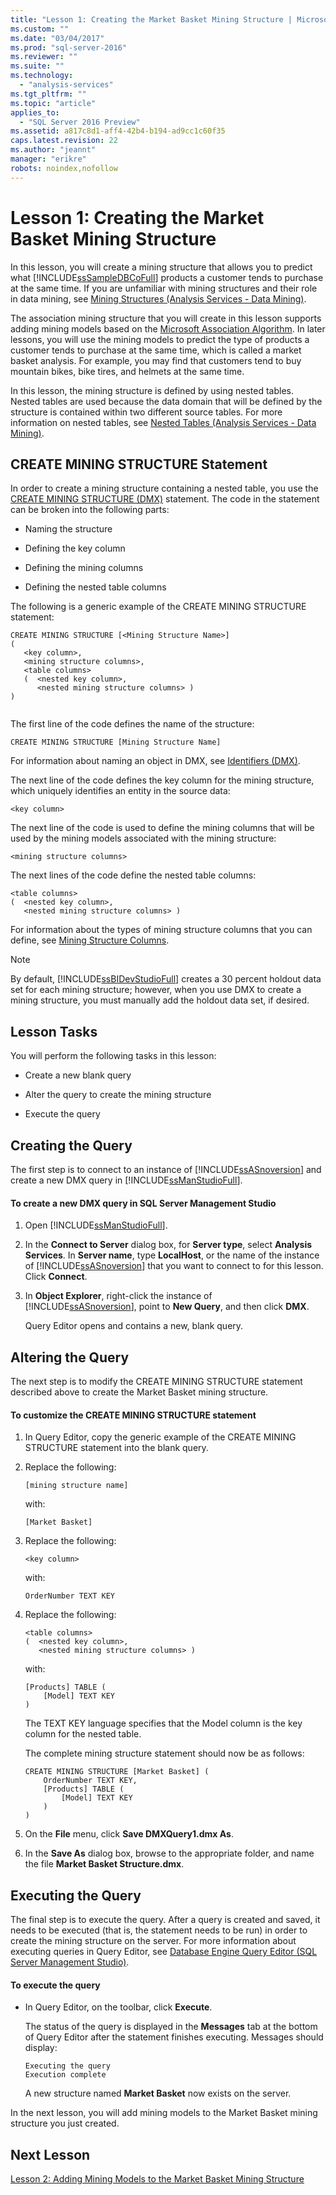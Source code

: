 ```yaml
---
title: "Lesson 1: Creating the Market Basket Mining Structure | Microsoft Docs"
ms.custom: ""
ms.date: "03/04/2017"
ms.prod: "sql-server-2016"
ms.reviewer: ""
ms.suite: ""
ms.technology: 
  - "analysis-services"
ms.tgt_pltfrm: ""
ms.topic: "article"
applies_to: 
  - "SQL Server 2016 Preview"
ms.assetid: a817c8d1-aff4-42b4-b194-ad9cc1c60f35
caps.latest.revision: 22
ms.author: "jeannt"
manager: "erikre"
robots: noindex,nofollow
---
```

# Lesson 1: Creating the Market Basket Mining Structure
In this lesson, you will create a mining structure that allows you to predict what [!INCLUDE[ssSampleDBCoFull](../a9notintoc/includes/sssampledbcofull-md.md)] products a customer tends to purchase at the same time. If you are unfamiliar with mining structures and their role in data mining, see [Mining Structures &#40;Analysis Services - Data Mining&#41;](../analysis-services/data-mining/mining-structures-analysis-services-data-mining.md).  
  
The association mining structure that you will create in this lesson supports adding mining models based on the [Microsoft Association Algorithm](../analysis-services/data-mining/microsoft-association-algorithm.md). In later lessons, you will use the mining models to predict the type of products a customer tends to purchase at the same time, which is called a market basket analysis. For example, you may find that customers tend to buy mountain bikes, bike tires, and helmets at the same time.  
  
In this lesson, the mining structure is defined by using nested tables. Nested tables are used because the data domain that will be defined by the structure is contained within two different source tables. For more information on nested tables, see [Nested Tables &#40;Analysis Services - Data Mining&#41;](../analysis-services/data-mining/nested-tables-analysis-services-data-mining.md).  
  
## CREATE MINING STRUCTURE Statement  
In order to create a mining structure containing a nested table, you use the [CREATE MINING STRUCTURE &#40;DMX&#41;](../dmx/create-mining-structure-dmx.md) statement. The code in the statement can be broken into the following parts:  
  
-   Naming the structure  
  
-   Defining the key column  
  
-   Defining the mining columns  
  
-   Defining the nested table columns  
  
The following is a generic example of the CREATE MINING STRUCTURE statement:  
  
```  
CREATE MINING STRUCTURE [<Mining Structure Name>]  
(  
   <key column>,  
   <mining structure columns>,  
   <table columns>  
   (  <nested key column>,  
      <nested mining structure columns> )  
)  
  
```  
  
The first line of the code defines the name of the structure:  
  
```  
CREATE MINING STRUCTURE [Mining Structure Name]  
```  
  
For information about naming an object in DMX, see [Identifiers &#40;DMX&#41;](../dmx/identifiers-dmx.md).  
  
The next line of the code defines the key column for the mining structure, which uniquely identifies an entity in the source data:  
  
```  
<key column>  
```  
  
The next line of the code is used to define the mining columns that will be used by the mining models associated with the mining structure:  
  
```  
<mining structure columns>  
```  
  
The next lines of the code define the nested table columns:  
  
```  
<table columns>  
(  <nested key column>,  
   <nested mining structure columns> )  
```  
  
For information about the types of mining structure columns that you can define, see [Mining Structure Columns](../analysis-services/data-mining/mining-structure-columns.md).  
  
> [!NOTE]  
> By default, [!INCLUDE[ssBIDevStudioFull](../a9notintoc/includes/ssbidevstudiofull-md.md)] creates a 30 percent holdout data set for each mining structure; however, when you use DMX to create a mining structure, you must manually add the holdout data set, if desired.  
  
## Lesson Tasks  
You will perform the following tasks in this lesson:  
  
-   Create a new blank query  
  
-   Alter the query to create the mining structure  
  
-   Execute the query  
  
## Creating the Query  
The first step is to connect to an instance of [!INCLUDE[ssASnoversion](../a9notintoc/includes/ssasnoversion-md.md)] and create a new DMX query in [!INCLUDE[ssManStudioFull](../a9notintoc/includes/ssmanstudiofull-md.md)].  
  
#### To create a new DMX query in SQL Server Management Studio  
  
1.  Open [!INCLUDE[ssManStudioFull](../a9notintoc/includes/ssmanstudiofull-md.md)].  
  
2.  In the **Connect to Server** dialog box, for **Server type**, select **Analysis Services**. In **Server name**, type **LocalHost**, or the name of the instance of [!INCLUDE[ssASnoversion](../a9notintoc/includes/ssasnoversion-md.md)] that you want to connect to for this lesson. Click **Connect**.  
  
3.  In **Object Explorer**, right-click the instance of [!INCLUDE[ssASnoversion](../a9notintoc/includes/ssasnoversion-md.md)], point to **New Query**, and then click **DMX**.  
  
    Query Editor opens and contains a new, blank query.  
  
## Altering the Query  
The next step is to modify the CREATE MINING STRUCTURE statement described above to create the Market Basket mining structure.  
  
#### To customize the CREATE MINING STRUCTURE statement  
  
1.  In Query Editor, copy the generic example of the CREATE MINING STRUCTURE statement into the blank query.  
  
2.  Replace the following:  
  
    ```  
    [mining structure name]   
    ```  
  
    with:  
  
    ```  
    [Market Basket]  
    ```  
  
3.  Replace the following:  
  
    ```  
    <key column>  
    ```  
  
    with:  
  
    ```  
    OrderNumber TEXT KEY  
    ```  
  
4.  Replace the following:  
  
    ```  
    <table columns>  
    (  <nested key column>,  
       <nested mining structure columns> )  
    ```  
  
    with:  
  
    ```  
    [Products] TABLE (  
        [Model] TEXT KEY  
    )  
    ```  
  
    The TEXT KEY language specifies that the Model column is the key column for the nested table.  
  
    The complete mining structure statement should now be as follows:  
  
    ```  
    CREATE MINING STRUCTURE [Market Basket] (  
        OrderNumber TEXT KEY,  
        [Products] TABLE (  
            [Model] TEXT KEY  
        )  
    )  
    ```  
  
5.  On the **File** menu, click **Save DMXQuery1.dmx As**.  
  
6.  In the **Save As** dialog box, browse to the appropriate folder, and name the file **Market Basket Structure.dmx**.  
  
## Executing the Query  
The final step is to execute the query. After a query is created and saved, it needs to be executed (that is, the statement needs to be run) in order to create the mining structure on the server. For more information about executing queries in Query Editor, see [Database Engine Query Editor &#40;SQL Server Management Studio&#41;](../relational-databases/scripting/database-engine-query-editor-sql-server-management-studio.md).  
  
#### To execute the query  
  
-   In Query Editor, on the toolbar, click **Execute**.  
  
    The status of the query is displayed in the **Messages** tab at the bottom of Query Editor after the statement finishes executing. Messages should display:  
  
    ```  
    Executing the query   
    Execution complete  
    ```  
  
    A new structure named **Market Basket** now exists on the server.  
  
In the next lesson, you will add mining models to the Market Basket mining structure you just created.  
  
## Next Lesson  
[Lesson 2: Adding Mining Models to the Market Basket Mining Structure](../a9notintoc/lesson-2-adding-mining-models-to-the-market-basket-mining-structure.md)  
  
